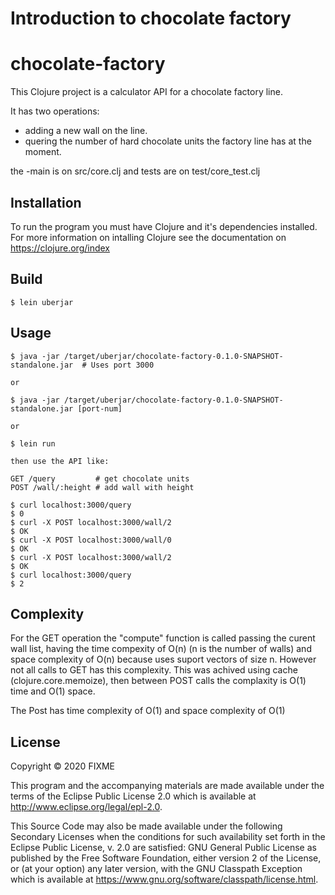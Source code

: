 # Introduction to chocolate factory

# chocolate-factory

This Clojure project is a calculator API for a chocolate factory line.

It has two operations:

- adding a new wall on the line.
- quering the number of hard chocolate units the factory line has at the moment.

the -main is on src/core.clj and tests are on test/core_test.clj

## Installation

To run the program you must have Clojure and it's dependencies installed. 
For more information on intalling Clojure see the documentation on 
https://clojure.org/index

## Build

    $ lein uberjar

## Usage

    $ java -jar /target/uberjar/chocolate-factory-0.1.0-SNAPSHOT-standalone.jar  # Uses port 3000

    or

    $ java -jar /target/uberjar/chocolate-factory-0.1.0-SNAPSHOT-standalone.jar [port-num]

    or

    $ lein run

    then use the API like:

    GET /query         # get chocolate units
    POST /wall/:height # add wall with height

    $ curl localhost:3000/query 
    $ 0
    $ curl -X POST localhost:3000/wall/2
    $ OK
    $ curl -X POST localhost:3000/wall/0
    $ OK
    $ curl -X POST localhost:3000/wall/2
    $ OK
    $ curl localhost:3000/query 
    $ 2
    
## Complexity

For the GET operation the "compute" function is called passing the curent wall list, 
having the time compexity of O(n) (n is the number of walls) and space complexity of O(n) 
because uses suport vectors of size n. However not all calls to GET has this complexity. This was achived
using cache (clojure.core.memoize), then between POST calls the complaxity is O(1) time and O(1) space.

The Post has time complexity of O(1) and space complexity of O(1)

## License

Copyright © 2020 FIXME

This program and the accompanying materials are made available under the
terms of the Eclipse Public License 2.0 which is available at
http://www.eclipse.org/legal/epl-2.0.

This Source Code may also be made available under the following Secondary
Licenses when the conditions for such availability set forth in the Eclipse
Public License, v. 2.0 are satisfied: GNU General Public License as published by
the Free Software Foundation, either version 2 of the License, or (at your
option) any later version, with the GNU Classpath Exception which is available
at https://www.gnu.org/software/classpath/license.html.

